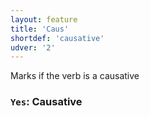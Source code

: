 ```yaml
---
layout: feature
title: 'Caus'
shortdef: 'causative'
udver: '2'
---
```


Marks if the verb is a causative

### <a name="Yes">`Yes`</a>: Causative
